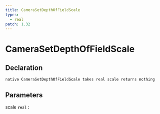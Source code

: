 ```yaml
---
title: CameraSetDepthOfFieldScale
types:
  - real
patch: 1.32
---
```


# CameraSetDepthOfFieldScale

## Declaration

```jass
native CameraSetDepthOfFieldScale takes real scale returns nothing
```

## Parameters
scale `real`
: 
